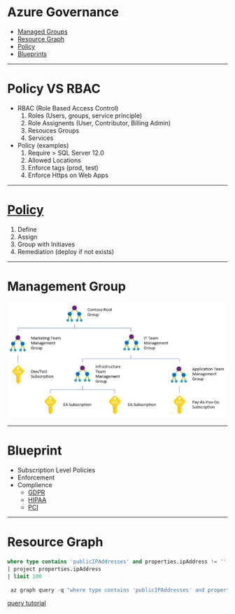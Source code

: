 # Azure Governance

* [Managed Groups](https://docs.microsoft.com/en-us/azure/governance/management-groups/overview)
* [Resource Graph](https://docs.microsoft.com/en-us/azure/governance/resource-graph/)
* [Policy](https://docs.microsoft.com/en-us/azure/governance/policy/)
* [Blueprints](https://docs.microsoft.com/en-us/azure/governance/blueprints/)

---

# Policy VS RBAC
* RBAC (Role Based Access Control)
  1. Roles (Users, groups, service principle)
  1. Role Assignents (User, Contributor, Billing Admin)
  1. Resouces Groups
  1. Services
*  Policy (examples)
   1.  Require > SQL Server 12.0
   1.  Allowed Locations
   1.  Enforce tags (prod, test)
   1.  Enforce Https on Web Apps

---
# [Policy](https://ms.portal.azure.com/#blade/Microsoft_Azure_Policy/PolicyMenuBlade/Overview)  
   1. Define
   2. Assign
   3. Group with Initiaves
   4. Remediation (deploy if not exists)

---
# Management Group

![full](Images/ManagementGroup.png)


---
# Blueprint 

* Subscription Level Policies
* Enforcement
* Complience
    * [GDPR](https://docs.microsoft.com/en-us/azure/security/blueprints/gdpr-analytics-overview)
    * [HIPAA](https://docs.microsoft.com/en-us/azure/security/blueprints/azure-health)
    * [PCI](https://docs.microsoft.com/en-us/azure/security/blueprints/pcidss-analytics-overview)
---
# Resource Graph

```sql
where type contains 'publicIPAddresses' and properties.ipAddress != ''
| project properties.ipAddress
| limit 100
```

```powershell
 az graph query -q "where type contains 'publicIPAddresses' and properties.ipAddress != '' | project properties.ipAddress | limit 100"

```
[query tutorial](https://docs.microsoft.com/en-us/azure/governance/resource-graph/samples/starter)
